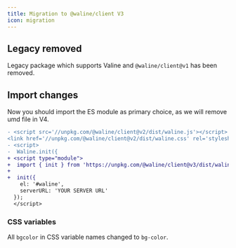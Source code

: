 ```yaml
---
title: Migration to @waline/client V3
icon: migration
---
```


## Legacy removed

Legacy package which supports Valine and `@waline/client@v1` has been removed.

## Import changes

Now you should import the ES module as primary choice, as we will remove umd file in V4.

```diff
- <script src='//unpkg.com/@waline/client@v2/dist/waline.js'></script>
<link href='//unpkg.com/@waline/client@v2/dist/waline.css' rel='stylesheet' />
- <script>
-  Waline.init({
+ <script type="module">
+  import { init } from 'https://unpkg.com/@waline/client@v3/dist/waline.mjs';
+
+  init({
    el: '#waline',
    serverURL: 'YOUR SERVER URL'
  });
  </script>
```

### CSS variables

All `bgcolor` in CSS variable names changed to `bg-color`.
